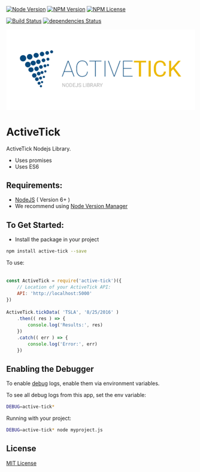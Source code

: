 [![Node Version](https://img.shields.io/node/v/active-tick.svg?maxAge=60)](https://www.npmjs.com/package/active-tick) [![NPM Version](https://img.shields.io/npm/v/active-tick.svg?maxAge=60)](https://www.npmjs.com/package/active-tick)  [![NPM License](https://img.shields.io/npm/l/active-tick.svg?maxAge=60)](https://www.npmjs.com/package/active-tick) 

[![Build Status](https://drone.stackdot.com/api/badges/stackdot/active-tick/status.svg?maxAge=60)](https://drone.stackdot.com/stackdot/active-tick) [![dependencies Status](https://img.shields.io/david/stackdot/active-tick.svg?maxAge=60)](https://david-dm.org/stackdot/active-tick)


<p align="center"><img src="assets/logo.png" /></p>


ActiveTick
===

ActiveTick Nodejs Library.
- Uses promises
- Uses ES6

Requirements:
---

- [NodeJS](https://nodejs.org/en/download/) ( Version 6+ )
 - We recommend using [Node Version Manager](https://github.com/creationix/nvm)

To Get Started:
---

- Install the package in your project

```bash
npm install active-tick --save
```

To use:
```javascript

const ActiveTick = require('active-tick')({
	// Location of your ActiveTick API:
	API: 'http://localhost:5000'
})

ActiveTick.tickData( 'TSLA', '8/25/2016' )
	.then(( res ) => {
		console.log('Results:', res)
	})
	.catch(( err ) => {
		console.log('Error:', err)
	})

```



Enabling the Debugger
---

To enable [debug](https://github.com/visionmedia/debug) logs, enable them via environment variables.

To see all debug logs from this app, set the env variable:

```bash
DEBUG=active-tick*
```

Running with your project:

```bash
DEBUG=active-tick* node myproject.js
```












License
----

[MIT License](http://en.wikipedia.org/wiki/MIT_License)
